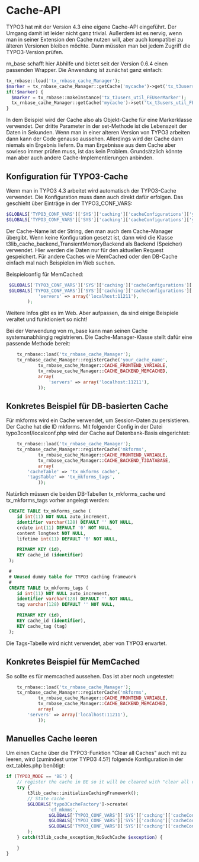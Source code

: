 Cache-API
=========

TYPO3 hat mit der Version 4.3 eine eigene Cache-API eingeführt. Der Umgang damit ist leider nicht ganz trivial. Außerdem ist es nervig, wenn man in seiner Extension den Cache nutzen will, aber auch kompatibel zu älteren Versionen bleiben möchte. Dann müssten man bei jedem Zugriff die TYPO3-Version prüfen.

rn_base schafft hier Abhilfe und bietet seit der Version 0.6.4 einen passenden Wrapper. Die Anwendung ist zunächst ganz einfach:

```php
tx_rnbase::load('tx_rnbase_cache_Manager');
$marker = tx_rnbase_cache_Manager::getCache('mycache')->get('tx_t3users_util_FEUserMarker');
if(!$marker) {
  $marker = tx_rnbase::makeInstance('tx_t3users_util_FEUserMarker');
  tx_rnbase_cache_Manager::getCache('mycache')->set('tx_t3users_util_FEUserMarker', $marker, 0);
}
```
In dem Beispiel wird der Cache also als Objekt-Cache für eine Markerklasse verwendet. Der dritte Parameter in der set-Methode ist die Lebenszeit der Daten in Sekunden. Wenn man in einer alteren Version von TYPO3 arbeiten dann kann der Code genauso aussehen. Allerdings wird der Cache dann niemals ein Ergebnis liefern. Da man Ergebnisse aus dem Cache aber sowieso immer prüfen muss, ist das kein Problem. Grundsätzlich könnte man aber auch andere Cache-Implementierungen anbinden.

Konfiguration für TYPO3-Cache
-----------------------------

Wenn man in TYPO3 4.3 arbeitet wird automatisch der TYPO3-Cache verwendet. Die Konfiguration muss dann auch direkt dafür erfolgen. Das geschieht über Einträge in der TYPO3_CONF_VARS:

```php
$GLOBALS['TYPO3_CONF_VARS']['SYS']['caching']['cacheConfigurations']['your_cache_name']['backend'],
$GLOBALS['TYPO3_CONF_VARS']['SYS']['caching']['cacheConfigurations']['your_cache_name']['options']
```
Der Cache-Name ist der String, den man auch dem Cache-Manager übergibt. Wenn keine Konfiguration gesetzt ist, dann wird die Klasse t3lib_cache_backend_TransientMemoryBackend als Backend (Speicher) verwendet. Hier werden die Daten nur für den aktuellen Request gespeichert. Für andere Caches wie MemCached oder den DB-Cache einfach mal nach Beispielen im Web suchen.

Beispielconfig für MemCached:
```php
 $GLOBALS['TYPO3_CONF_VARS']['SYS']['caching']['cacheConfigurations']['your_cache_name']['backend'] = 't3lib_cache_backend_MemcachedBackend';
 $GLOBALS['TYPO3_CONF_VARS']['SYS']['caching']['cacheConfigurations']['your_cache_name']['options'] = array(
            'servers' => array('localhost:11211'),
        );
```
Weitere Infos gibt es im Web. Aber aufpassen, da sind einige Beispiele veraltet und funktioniert so nicht!

Bei der Verwendung von rn_base kann man seinen Cache systemunabhängig registrieren. Die Cache-Manager-Klasse stellt dafür eine passende Methode bereit:

```php
	tx_rnbase::load('tx_rnbase_cache_Manager');
	tx_rnbase_cache_Manager::registerCache('your_cache_name',
			tx_rnbase_cache_Manager::CACHE_FRONTEND_VARIABLE,
			tx_rnbase_cache_Manager::CACHE_BACKEND_MEMCACHED,
			array(
				'servers' => array('localhost:11211'),
			));
```


Konkretes Beispiel für DB-basierten Cache
-----------------------------------------
Für mkforms wird ein Cache verwendet, um Session-Daten zu persistieren. Der Cache hat die ID mkforms. Mit folgender Config in der Datei typo3conf/localconf.php wird der Cache auf Datenbank-Basis eingerichtet:
```php
	tx_rnbase::load('tx_rnbase_cache_Manager');
	tx_rnbase_cache_Manager::registerCache('mkforms',
			tx_rnbase_cache_Manager::CACHE_FRONTEND_VARIABLE,
			tx_rnbase_cache_Manager::CACHE_BACKEND_T3DATABASE,
			array(
        'cacheTable' => 'tx_mkforms_cache',
        'tagsTable' => 'tx_mkforms_tags',
			));
```
Natürlich müssen die beiden DB-Tabellen tx_mkforms_cache und tx_mkforms_tags vorher angelegt werden:
```sql
 CREATE TABLE tx_mkforms_cache (
	id int(11) NOT NULL auto_increment,
	identifier varchar(128) DEFAULT '' NOT NULL,
	crdate int(11) DEFAULT '0' NOT NULL,
	content longtext NOT NULL,
	lifetime int(11) DEFAULT '0' NOT NULL,

	PRIMARY KEY (id),
	KEY cache_id (identifier)
 );

 #
 # Unused dummy table for TYPO3 caching framework
 #
 CREATE TABLE tx_mkforms_tags (
	id int(11) NOT NULL auto_increment,
	identifier varchar(128) DEFAULT '' NOT NULL,
	tag varchar(128) DEFAULT '' NOT NULL,

	PRIMARY KEY (id),
	KEY cache_id (identifier),
	KEY cache_tag (tag)
 );
```
Die Tags-Tabelle wird nicht verwendet, aber von TYPO3 erwartet.

Konkretes Beispiel für MemCached
--------------------------------
So sollte es für memcached aussehen. Das ist aber noch ungetestet:

```php
	tx_rnbase::load('tx_rnbase_cache_Manager');
	tx_rnbase_cache_Manager::registerCache('mkforms',
			tx_rnbase_cache_Manager::CACHE_FRONTEND_VARIABLE,
			tx_rnbase_cache_Manager::CACHE_BACKEND_MEMCACHED,
			array(
        'servers' => array('localhost:11211'),
			));
```

Manuelles Cache leeren
----------------------
Um einen Cache über die TYPO3-Funktion "Clear all Caches" auch mit zu leeren, wird (zumindest unter TYPO3 4.5?) folgende Konfiguration in der ext_tables.php benötigt:

```php
if (TYPO3_MODE == 'BE') {
	// register the cache in BE so it will be cleared with "clear all caches"
	try {
		t3lib_cache::initializeCachingFramework();
		// State cache
		$GLOBALS['typo3CacheFactory']->create(
 				'cf_mkmms', 
				$GLOBALS['TYPO3_CONF_VARS']['SYS']['caching']['cacheConfigurations']['mkmms']['frontend'],
				$GLOBALS['TYPO3_CONF_VARS']['SYS']['caching']['cacheConfigurations']['mkmms']['backend'],
				$GLOBALS['TYPO3_CONF_VARS']['SYS']['caching']['cacheConfigurations']['mkmms']['options']
		);
	} catch(t3lib_cache_exception_NoSuchCache $exception) {

	}
}
```
